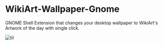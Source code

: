 # WikiArt-Wallpaper-Gnome
 GNOME Shell Extension that changes your desktop wallpaper to WikiArt's Artwork of the day with single click.

![til](/wikiart-extension-demo.gif)
